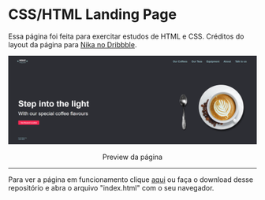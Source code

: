 # CSS/HTML Landing Page

Essa página foi feita para exercitar estudos de HTML e CSS. Créditos do layout da página para <a href="https://dribbble.com/nika_s">Nika no Dribbble</a>.

<img src="assets/preview.png">
<p align="center">Preview da página</p>

<hr>

Para ver a página em funcionamento clique <a href="https://viquiiz.github.io/HTML-CSS-Landing-Page/">aqui</a> ou faça o download desse repositório e abra o arquivo "index.html" com o seu navegador.
